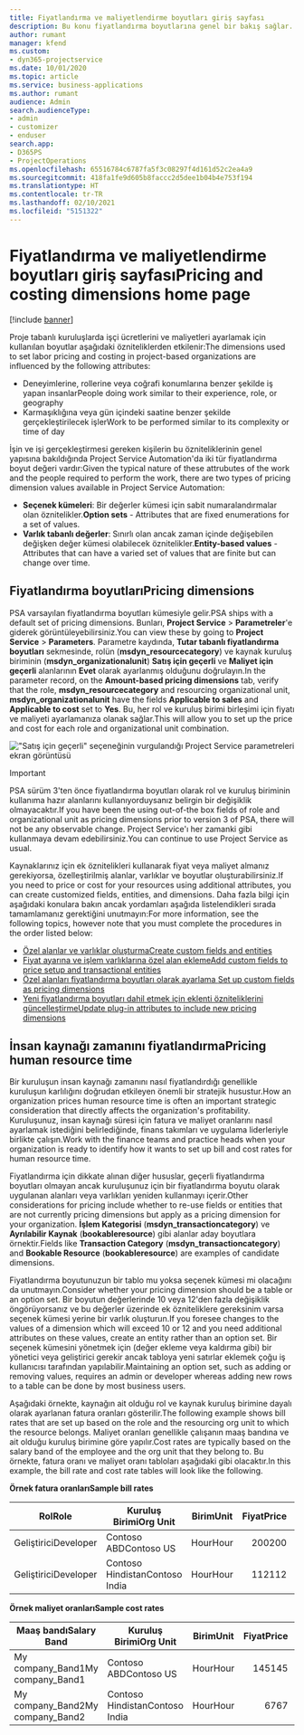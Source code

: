 ```yaml
---
title: Fiyatlandırma ve maliyetlendirme boyutları giriş sayfası
description: Bu konu fiyatlandırma boyutlarına genel bir bakış sağlar.
author: rumant
manager: kfend
ms.custom:
- dyn365-projectservice
ms.date: 10/01/2020
ms.topic: article
ms.service: business-applications
ms.author: rumant
audience: Admin
search.audienceType:
- admin
- customizer
- enduser
search.app:
- D365PS
- ProjectOperations
ms.openlocfilehash: 65516784c6787fa5f3c08297f4d161d52c2ea4a9
ms.sourcegitcommit: 418fa1fe9d605b8faccc2d5dee1b04b4e753f194
ms.translationtype: HT
ms.contentlocale: tr-TR
ms.lasthandoff: 02/10/2021
ms.locfileid: "5151322"
---
```

# <a name="pricing-and-costing-dimensions-home-page"></a><span data-ttu-id="9fcf3-103">Fiyatlandırma ve maliyetlendirme boyutları giriş sayfası</span><span class="sxs-lookup"><span data-stu-id="9fcf3-103">Pricing and costing dimensions home page</span></span>

[!include [banner](../includes/psa-now-project-operations.md)]

<span data-ttu-id="9fcf3-104">Proje tabanlı kuruluşlarda işçi ücretlerini ve maliyetleri ayarlamak için kullanılan boyutlar aşağıdaki özniteliklerden etkilenir:</span><span class="sxs-lookup"><span data-stu-id="9fcf3-104">The dimensions used to set labor pricing and costing in project-based organizations are influenced by the following attributes:</span></span>

- <span data-ttu-id="9fcf3-105">Deneyimlerine, rollerine veya coğrafi konumlarına benzer şekilde iş yapan insanlar</span><span class="sxs-lookup"><span data-stu-id="9fcf3-105">People doing work similar to their experience, role, or geography</span></span>
- <span data-ttu-id="9fcf3-106">Karmaşıklığına veya gün içindeki saatine benzer şekilde gerçekleştirilecek işler</span><span class="sxs-lookup"><span data-stu-id="9fcf3-106">Work to be performed similar to its complexity or time of day</span></span>

<span data-ttu-id="9fcf3-107">İşin ve işi gerçekleştirmesi gereken kişilerin bu özniteliklerinin genel yapısına bakıldığında Project Service Automation'da iki tür fiyatlandırma boyut değeri vardır:</span><span class="sxs-lookup"><span data-stu-id="9fcf3-107">Given the typical nature of these attrubutes of the work and the people required to perform the work, there are two types of pricing dimension values available in Project Service Automation:</span></span> 

- <span data-ttu-id="9fcf3-108">**Seçenek kümeleri**: Bir değerler kümesi için sabit numaralandırmalar olan öznitelikler.</span><span class="sxs-lookup"><span data-stu-id="9fcf3-108">**Option sets** - Attributes that are fixed enumerations for a set of values.</span></span>
- <span data-ttu-id="9fcf3-109">**Varlık tabanlı değerler**: Sınırlı olan ancak zaman içinde değişebilen değişken değer kümesi olabilecek öznitelikler.</span><span class="sxs-lookup"><span data-stu-id="9fcf3-109">**Entity-based values** - Attributes that can have a varied set of values that are finite but can change over time.</span></span>

## <a name="pricing-dimensions"></a><span data-ttu-id="9fcf3-110">Fiyatlandırma boyutları</span><span class="sxs-lookup"><span data-stu-id="9fcf3-110">Pricing dimensions</span></span>

<span data-ttu-id="9fcf3-111">PSA varsayılan fiyatlandırma boyutları kümesiyle gelir.</span><span class="sxs-lookup"><span data-stu-id="9fcf3-111">PSA ships with a default set of pricing dimensions.</span></span> <span data-ttu-id="9fcf3-112">Bunları, **Project Service** > **Parametreler**'e giderek görüntüleyebilirsiniz.</span><span class="sxs-lookup"><span data-stu-id="9fcf3-112">You can view these by going to **Project Service** > **Parameters**.</span></span> <span data-ttu-id="9fcf3-113">Parametre kaydında, **Tutar tabanlı fiyatlandırma boyutları** sekmesinde, rolün (**msdyn_resourcecategory**) ve kaynak kuruluş biriminin (**msdyn_organizationalunit**) **Satış için geçerli** ve **Maliyet için geçerli** alanlarının **Evet** olarak ayarlanmış olduğunu doğrulayın.</span><span class="sxs-lookup"><span data-stu-id="9fcf3-113">In the parameter record, on the **Amount-based pricing dimensions** tab, verify that the role, **msdyn_resourcecategory** and resourcing organizational unit, **msdyn_organizationalunit** have the fields **Applicable to sales** and **Applicable to cost** set to **Yes**.</span></span> <span data-ttu-id="9fcf3-114">Bu, her rol ve kuruluş birimi birleşimi için fiyatı ve maliyeti ayarlamanıza olanak sağlar.</span><span class="sxs-lookup"><span data-stu-id="9fcf3-114">This will allow you to set up the price and cost for each role and organizational unit combination.</span></span>

!["Satış için geçerli" seçeneğinin vurgulandığı Project Service parametreleri ekran görüntüsü](media/PS-OOB-parameters.png)

> [!IMPORTANT]
> <span data-ttu-id="9fcf3-116">PSA sürüm 3'ten önce fiyatlandırma boyutları olarak rol ve kuruluş biriminin kullanıma hazır alanlarını kullanıyorduysanız belirgin bir değişiklik olmayacaktır.</span><span class="sxs-lookup"><span data-stu-id="9fcf3-116">If you have been the using out-of-the box fields of role and organizational unit as pricing dimensions prior to version 3 of PSA, there will not be any observable change.</span></span> <span data-ttu-id="9fcf3-117">Project Service'ı her zamanki gibi kullanmaya devam edebilirsiniz.</span><span class="sxs-lookup"><span data-stu-id="9fcf3-117">You can continue to use Project Service as usual.</span></span> 

<span data-ttu-id="9fcf3-118">Kaynaklarınız için ek öznitelikleri kullanarak fiyat veya maliyet almanız gerekiyorsa, özelleştirilmiş alanlar, varlıklar ve boyutlar oluşturabilirsiniz.</span><span class="sxs-lookup"><span data-stu-id="9fcf3-118">If you need to price or cost for your resources using additional attributes, you can create customized fields, entities, and dimensions.</span></span> <span data-ttu-id="9fcf3-119">Daha fazla bilgi için aşağıdaki konulara bakın ancak yordamları aşağıda listelendikleri sırada tamamlamanız gerektiğini unutmayın:</span><span class="sxs-lookup"><span data-stu-id="9fcf3-119">For more information, see the following topics, however note that you must complete the procedures in the order listed below:</span></span>

- [<span data-ttu-id="9fcf3-120">Özel alanlar ve varlıklar oluşturma</span><span class="sxs-lookup"><span data-stu-id="9fcf3-120">Create custom fields and entities</span></span>](create-custom-fields-entities.md)
- [<span data-ttu-id="9fcf3-121">Fiyat ayarına ve işlem varlıklarına özel alan ekleme</span><span class="sxs-lookup"><span data-stu-id="9fcf3-121">Add custom fields to price setup and transactional entities</span></span>](field-references.md)
- [<span data-ttu-id="9fcf3-122">Özel alanları fiyatlandırma boyutları olarak ayarlama </span><span class="sxs-lookup"><span data-stu-id="9fcf3-122">Set up custom fields as pricing dimensions</span></span>](set-up-pricing-dimensions.md)
- [<span data-ttu-id="9fcf3-123">Yeni fiyatlandırma boyutları dahil etmek için eklenti özniteliklerini güncelleştirme</span><span class="sxs-lookup"><span data-stu-id="9fcf3-123">Update plug-in attributes to include new pricing dimensions</span></span>](update-plug-in-attributes.md)

## <a name="pricing-human-resource-time"></a><span data-ttu-id="9fcf3-124">İnsan kaynağı zamanını fiyatlandırma</span><span class="sxs-lookup"><span data-stu-id="9fcf3-124">Pricing human resource time</span></span>
<span data-ttu-id="9fcf3-125">Bir kuruluşun insan kaynağı zamanını nasıl fiyatlandırdığı genellikle kuruluşun karlılığını doğrudan etkileyen önemli bir stratejik husustur.</span><span class="sxs-lookup"><span data-stu-id="9fcf3-125">How an organization prices human resource time is often an important strategic consideration that directly affects the organization's profitability.</span></span> <span data-ttu-id="9fcf3-126">Kuruluşunuz, insan kaynağı süresi için fatura ve maliyet oranlarını nasıl ayarlamak istediğini belirlediğinde, finans takımları ve uygulama liderleriyle birlikte çalışın.</span><span class="sxs-lookup"><span data-stu-id="9fcf3-126">Work with the finance teams and practice heads when your organization is ready to identify how it wants to set up bill and cost rates for human resource time.</span></span>

<span data-ttu-id="9fcf3-127">Fiyatlandırma için dikkate alınan diğer hususlar, geçerli fiyatlandırma boyutları olmayan ancak kuruluşunuz için bir fiyatlandırma boyutu olarak uygulanan alanları veya varlıkları yeniden kullanmayı içerir.</span><span class="sxs-lookup"><span data-stu-id="9fcf3-127">Other considerations for pricing include whether to re-use fields or entities that are not currently pricing dimensions but apply as a pricing dimension for your organization.</span></span> <span data-ttu-id="9fcf3-128">**İşlem Kategorisi** (**msdyn_transactioncategory**) ve **Ayrılabilir Kaynak** (**bookableresource**) gibi alanlar aday boyutlara örnektir.</span><span class="sxs-lookup"><span data-stu-id="9fcf3-128">Fields like **Transaction Category** (**msdyn_transactioncategory**) and **Bookable Resource** (**bookableresource**) are examples of candidate dimensions.</span></span> 

<span data-ttu-id="9fcf3-129">Fiyatlandırma boyutunuzun bir tablo mu yoksa seçenek kümesi mi olacağını da unutmayın.</span><span class="sxs-lookup"><span data-stu-id="9fcf3-129">Consider whether your pricing dimension should be a table or an option set.</span></span> <span data-ttu-id="9fcf3-130">Bir boyutun değerlerinde 10 veya 12'den fazla değişiklik öngörüyorsanız ve bu değerler üzerinde ek özniteliklere gereksinim varsa seçenek kümesi yerine bir varlık oluşturun.</span><span class="sxs-lookup"><span data-stu-id="9fcf3-130">If you foresee changes to the values of a dimension which will exceed 10 or 12 and you need additional attributes on these values, create an entity rather than an option set.</span></span> <span data-ttu-id="9fcf3-131">Bir seçenek kümesini yönetmek için (değer ekleme veya kaldırma gibi) bir yönetici veya geliştirici gerekir ancak tabloya yeni satırlar eklemek çoğu iş kullanıcısı tarafından yapılabilir.</span><span class="sxs-lookup"><span data-stu-id="9fcf3-131">Maintaining an option set, such as adding or removing values, requires an admin or developer whereas adding new rows to a table can be done by most business users.</span></span>

<span data-ttu-id="9fcf3-132">Aşağıdaki örnekte, kaynağın ait olduğu rol ve kaynak kuruluş birimine dayalı olarak ayarlanan fatura oranları gösterilir.</span><span class="sxs-lookup"><span data-stu-id="9fcf3-132">The following example shows bill rates that are set up based on the role and the resourcing org unit to which the resource belongs.</span></span> <span data-ttu-id="9fcf3-133">Maliyet oranları genellikle çalışanın maaş bandına ve ait olduğu kuruluş birimine göre yapılır.</span><span class="sxs-lookup"><span data-stu-id="9fcf3-133">Cost rates are typically based on the salary band of the employee and the org unit that they belong to.</span></span> <span data-ttu-id="9fcf3-134">Bu örnekte, fatura oranı ve maliyet oranı tabloları aşağıdaki gibi olacaktır.</span><span class="sxs-lookup"><span data-stu-id="9fcf3-134">In this example, the bill rate and cost rate tables will look like the following.</span></span>

<span data-ttu-id="9fcf3-135">**Örnek fatura oranları**</span><span class="sxs-lookup"><span data-stu-id="9fcf3-135">**Sample bill rates**</span></span>

| <span data-ttu-id="9fcf3-136">Rol</span><span class="sxs-lookup"><span data-stu-id="9fcf3-136">Role</span></span>        | <span data-ttu-id="9fcf3-137">Kuruluş Birimi</span><span class="sxs-lookup"><span data-stu-id="9fcf3-137">Org Unit</span></span>    |<span data-ttu-id="9fcf3-138">Birim</span><span class="sxs-lookup"><span data-stu-id="9fcf3-138">Unit</span></span>      |<span data-ttu-id="9fcf3-139">Fiyat</span><span class="sxs-lookup"><span data-stu-id="9fcf3-139">Price</span></span>      |<span data-ttu-id="9fcf3-140">Para Birimi</span><span class="sxs-lookup"><span data-stu-id="9fcf3-140">Currency</span></span>  |
| ------------|-------------|----------|----------:|----------|
| <span data-ttu-id="9fcf3-141">Geliştirici</span><span class="sxs-lookup"><span data-stu-id="9fcf3-141">Developer</span></span>   | <span data-ttu-id="9fcf3-142">Contoso ABD</span><span class="sxs-lookup"><span data-stu-id="9fcf3-142">Contoso US</span></span>  |<span data-ttu-id="9fcf3-143">Hour</span><span class="sxs-lookup"><span data-stu-id="9fcf3-143">Hour</span></span> | <span data-ttu-id="9fcf3-144">200</span><span class="sxs-lookup"><span data-stu-id="9fcf3-144">200</span></span>|<span data-ttu-id="9fcf3-145">USD</span><span class="sxs-lookup"><span data-stu-id="9fcf3-145">USD</span></span>     |
| <span data-ttu-id="9fcf3-146">Geliştirici</span><span class="sxs-lookup"><span data-stu-id="9fcf3-146">Developer</span></span>   | <span data-ttu-id="9fcf3-147">Contoso Hindistan</span><span class="sxs-lookup"><span data-stu-id="9fcf3-147">Contoso India</span></span> |<span data-ttu-id="9fcf3-148">Hour</span><span class="sxs-lookup"><span data-stu-id="9fcf3-148">Hour</span></span>|   <span data-ttu-id="9fcf3-149">112</span><span class="sxs-lookup"><span data-stu-id="9fcf3-149">112</span></span>|<span data-ttu-id="9fcf3-150">USD</span><span class="sxs-lookup"><span data-stu-id="9fcf3-150">USD</span></span>     |


<span data-ttu-id="9fcf3-151">**Örnek maliyet oranları**</span><span class="sxs-lookup"><span data-stu-id="9fcf3-151">**Sample cost rates**</span></span>

| <span data-ttu-id="9fcf3-152">Maaş bandı</span><span class="sxs-lookup"><span data-stu-id="9fcf3-152">Salary Band</span></span>     | <span data-ttu-id="9fcf3-153">Kuruluş Birimi</span><span class="sxs-lookup"><span data-stu-id="9fcf3-153">Org Unit</span></span>    |<span data-ttu-id="9fcf3-154">Birim</span><span class="sxs-lookup"><span data-stu-id="9fcf3-154">Unit</span></span>      |<span data-ttu-id="9fcf3-155">Fiyat</span><span class="sxs-lookup"><span data-stu-id="9fcf3-155">Price</span></span>      |<span data-ttu-id="9fcf3-156">Para Birimi</span><span class="sxs-lookup"><span data-stu-id="9fcf3-156">Currency</span></span>  |
| ----------------|-------------|----------|----------:|----------|
| <span data-ttu-id="9fcf3-157">My company_Band1</span><span class="sxs-lookup"><span data-stu-id="9fcf3-157">My company_Band1</span></span> | <span data-ttu-id="9fcf3-158">Contoso ABD</span><span class="sxs-lookup"><span data-stu-id="9fcf3-158">Contoso US</span></span>  |<span data-ttu-id="9fcf3-159">Hour</span><span class="sxs-lookup"><span data-stu-id="9fcf3-159">Hour</span></span> | <span data-ttu-id="9fcf3-160">145</span><span class="sxs-lookup"><span data-stu-id="9fcf3-160">145</span></span>|<span data-ttu-id="9fcf3-161">USD</span><span class="sxs-lookup"><span data-stu-id="9fcf3-161">USD</span></span>     |
| <span data-ttu-id="9fcf3-162">My company_Band2</span><span class="sxs-lookup"><span data-stu-id="9fcf3-162">My company_Band2</span></span> | <span data-ttu-id="9fcf3-163">Contoso Hindistan</span><span class="sxs-lookup"><span data-stu-id="9fcf3-163">Contoso India</span></span> |<span data-ttu-id="9fcf3-164">Hour</span><span class="sxs-lookup"><span data-stu-id="9fcf3-164">Hour</span></span>|   <span data-ttu-id="9fcf3-165">67</span><span class="sxs-lookup"><span data-stu-id="9fcf3-165">67</span></span>|<span data-ttu-id="9fcf3-166">USD</span><span class="sxs-lookup"><span data-stu-id="9fcf3-166">USD</span></span>     |
